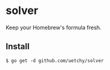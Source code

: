 # solver

Keep your Homebrew's formula fresh.

## Install

```session
$ go get -d github.com/uetchy/solver
```

